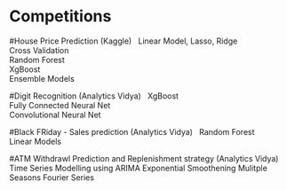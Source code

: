 # Competitions

#House Price Prediction (Kaggle)  
  Linear Model, Lasso, Ridge  
  Cross Validation  
  Random Forest  
  XgBoost  
  Ensemble Models  
  
#Digit Recognition (Analytics Vidya)  
  XgBoost  
  Fully Connected Neural Net  
  Convolutional Neural Net  

#Black FRiday - Sales prediction (Analytics Vidya)  
   Random Forest  
   Linear Models  

#ATM Withdrawl Prediction and Replenishment strategy (Analytics Vidya)
Time Series Modelling using
   ARIMA
   Exponential Smoothening
   Mulitple Seasons
   Fourier Series    
